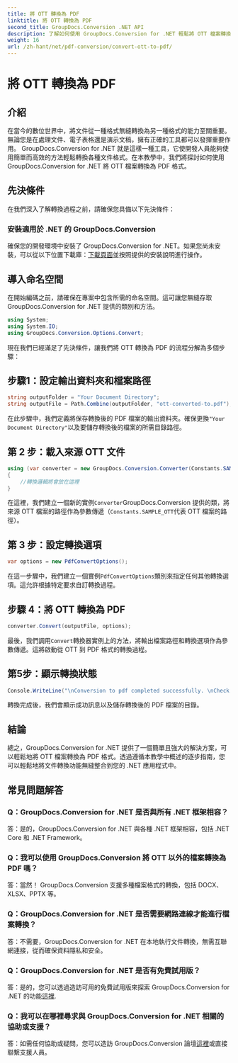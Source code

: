 ```yaml
---
title: 將 OTT 轉換為 PDF
linktitle: 將 OTT 轉換為 PDF
second_title: GroupDocs.Conversion .NET API
description: 了解如何使用 GroupDocs.Conversion for .NET 輕鬆將 OTT 檔案轉換為 PDF 格式。將檔案轉換無縫整合到您的 .NET 應用程式中。
weight: 16
url: /zh-hant/net/pdf-conversion/convert-ott-to-pdf/
---
```


# 將 OTT 轉換為 PDF

## 介紹

在當今的數位世界中，將文件從一種格式無縫轉換為另一種格式的能力至關重要。無論您是在處理文件、電子表格還是演示文稿，擁有正確的工具都可以發揮重要作用。 GroupDocs.Conversion for .NET 就是這樣一種工具，它使開發人員能夠使用簡單而高效的方法輕鬆轉換各種文件格式。在本教學中，我們將探討如何使用 GroupDocs.Conversion for .NET 將 OTT 檔案轉換為 PDF 格式。

## 先決條件

在我們深入了解轉換過程之前，請確保您具備以下先決條件：

### 安裝適用於 .NET 的 GroupDocs.Conversion

確保您的開發環境中安裝了 GroupDocs.Conversion for .NET。如果您尚未安裝，可以從以下位置下載庫：[下載頁面](https://releases.groupdocs.com/conversion/net/)並按照提供的安裝說明進行操作。

## 導入命名空間

在開始編碼之前，請確保在專案中包含所需的命名空間。這可讓您無縫存取 GroupDocs.Conversion for .NET 提供的類別和方法。

```csharp
using System;
using System.IO;
using GroupDocs.Conversion.Options.Convert;
```


現在我們已經滿足了先決條件，讓我們將 OTT 轉換為 PDF 的流程分解為多個步驟：

## 步驟1：設定輸出資料夾和檔案路徑

```csharp
string outputFolder = "Your Document Directory";
string outputFile = Path.Combine(outputFolder, "ott-converted-to.pdf");
```

在此步驟中，我們定義將保存轉換後的 PDF 檔案的輸出資料夾。確保更換`"Your Document Directory"`以及要儲存轉換後的檔案的所需目錄路徑。

## 第 2 步：載入來源 OTT 文件

```csharp
using (var converter = new GroupDocs.Conversion.Converter(Constants.SAMPLE_OTT))
{
    //轉換邏輯將會放在這裡
}
```

在這裡，我們建立一個新的實例`Converter`GroupDocs.Conversion 提供的類，將來源 OTT 檔案的路徑作為參數傳遞（`Constants.SAMPLE_OTT`代表 OTT 檔案的路徑）。

## 第 3 步：設定轉換選項

```csharp
var options = new PdfConvertOptions();
```

在這一步驟中，我們建立一個實例`PdfConvertOptions`類別來指定任何其他轉換選項。這允許根據特定要求自訂轉換過程。

## 步驟 4：將 OTT 轉換為 PDF

```csharp
converter.Convert(outputFile, options);
```

最後，我們調用`Convert`轉換器實例上的方法，將輸出檔案路徑和轉換選項作為參數傳遞。這將啟動從 OTT 到 PDF 格式的轉換過程。

## 第5步：顯示轉換狀態

```csharp
Console.WriteLine("\nConversion to pdf completed successfully. \nCheck output in {0}", outputFolder);
```

轉換完成後，我們會顯示成功訊息以及儲存轉換後的 PDF 檔案的目錄。

## 結論

總之，GroupDocs.Conversion for .NET 提供了一個簡單且強大的解決方案，可以輕鬆地將 OTT 檔案轉換為 PDF 格式。透過遵循本教學中概述的逐步指南，您可以輕鬆地將文件轉換功能無縫整合到您的 .NET 應用程式中。

## 常見問題解答

### Q：GroupDocs.Conversion for .NET 是否與所有 .NET 框架相容？

答：是的，GroupDocs.Conversion for .NET 與各種 .NET 框架相容，包括 .NET Core 和 .NET Framework。

### Q：我可以使用 GroupDocs.Conversion 將 OTT 以外的檔案轉換為 PDF 嗎？

答：當然！ GroupDocs.Conversion 支援多種檔案格式的轉換，包括 DOCX、XLSX、PPTX 等。

### Q：GroupDocs.Conversion for .NET 是否需要網路連線才能進行檔案轉換？

答：不需要，GroupDocs.Conversion for .NET 在本地執行文件轉換，無需互聯網連接，從而確保資料隱私和安全。

### Q：GroupDocs.Conversion for .NET 是否有免費試用版？

答：是的，您可以透過造訪可用的免費試用版來探索 GroupDocs.Conversion for .NET 的功能[這裡](https://releases.groupdocs.com/).

### Q：我可以在哪裡尋求與 GroupDocs.Conversion for .NET 相關的協助或支援？

答：如需任何協助或疑問，您可以造訪 GroupDocs.Conversion 論壇[這裡](https://forum.groupdocs.com/c/conversion/11)或直接聯繫支援人員。